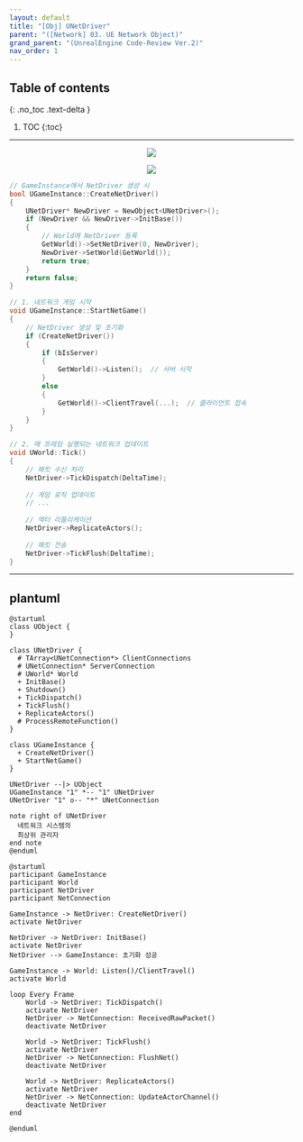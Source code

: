 ```yaml
---
layout: default
title: "[Obj] UNetDriver"
parent: "([Network] 03. UE Network Object)"
grand_parent: "(UnrealEngine Code-Review Ver.2)"
nav_order: 1
---
```


## Table of contents
{: .no_toc .text-delta }

1. TOC
{:toc}

---

<p align="center">
  <img src="https://taehyungs-programming-blog.github.io/blog/assets/images/unreal/network/obj/1_1.png"/>
</p>

<p align="center">
  <img src="https://taehyungs-programming-blog.github.io/blog/assets/images/unreal/network/obj/2_1.png"/>
</p>

```cpp
// GameInstance에서 NetDriver 생성 시
bool UGameInstance::CreateNetDriver()
{
    UNetDriver* NewDriver = NewObject<UNetDriver>();
    if (NewDriver && NewDriver->InitBase())
    {
        // World에 NetDriver 등록
        GetWorld()->SetNetDriver(0, NewDriver);
        NewDriver->SetWorld(GetWorld());
        return true;
    }
    return false;
}
```

```cpp
// 1. 네트워크 게임 시작
void UGameInstance::StartNetGame()
{
    // NetDriver 생성 및 초기화
    if (CreateNetDriver())
    {
        if (bIsServer)
        {
            GetWorld()->Listen();  // 서버 시작
        }
        else
        {
            GetWorld()->ClientTravel(...);  // 클라이언트 접속
        }
    }
}

// 2. 매 프레임 실행되는 네트워크 업데이트
void UWorld::Tick()
{
    // 패킷 수신 처리
    NetDriver->TickDispatch(DeltaTime);
    
    // 게임 로직 업데이트
    // ...
    
    // 액터 리플리케이션
    NetDriver->ReplicateActors();
    
    // 패킷 전송
    NetDriver->TickFlush(DeltaTime);
}
```

---

## plantuml

```
@startuml
class UObject {
}

class UNetDriver {
  # TArray<UNetConnection*> ClientConnections
  # UNetConnection* ServerConnection
  # UWorld* World
  + InitBase()
  + Shutdown()
  + TickDispatch()
  + TickFlush()
  + ReplicateActors()
  # ProcessRemoteFunction()
}

class UGameInstance {
  + CreateNetDriver()
  + StartNetGame()
}

UNetDriver --|> UObject
UGameInstance "1" *-- "1" UNetDriver
UNetDriver "1" o-- "*" UNetConnection

note right of UNetDriver
  네트워크 시스템의 
  최상위 관리자
end note
@enduml
```

```
@startuml
participant GameInstance
participant World
participant NetDriver
participant NetConnection

GameInstance -> NetDriver: CreateNetDriver()
activate NetDriver

NetDriver -> NetDriver: InitBase()
activate NetDriver
NetDriver --> GameInstance: 초기화 성공

GameInstance -> World: Listen()/ClientTravel()
activate World

loop Every Frame
    World -> NetDriver: TickDispatch()
    activate NetDriver
    NetDriver -> NetConnection: ReceivedRawPacket()
    deactivate NetDriver

    World -> NetDriver: TickFlush()
    activate NetDriver
    NetDriver -> NetConnection: FlushNet()
    deactivate NetDriver

    World -> NetDriver: ReplicateActors()
    activate NetDriver
    NetDriver -> NetConnection: UpdateActorChannel()
    deactivate NetDriver
end

@enduml
```
